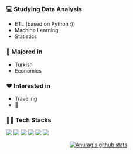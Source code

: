 ### :computer: Studying Data Analysis
+ ETL (based on Python :))
+ Machine Learning
+ Statistics

### :pencil: Majored in
+ Turkish
+ Economics

### :heart: Interested in
+ Traveling
+ :musical_note:


	
### 🧑‍💻 Tech Stacks
<img src="https://img.shields.io/badge/Python-3766AB?style=flat&logo=Python&logoColor=white"/></a>
<img src="https://img.shields.io/badge/Jupyter Notebook-F37626?style=flat&logo=jupyter&logoColor=white"/></a>
<img src="https://img.shields.io/badge/.NET-512BD4?style=flat&logo=dotnet&logoColor=white"/></a>
<img src="https://img.shields.io/badge/Visual Studio-5C2D91?style=flat&logo=visualstudio&logoColor=white"/></a>
<img src="https://img.shields.io/badge/Visual Basic-blue?style=flat&logo=Visualbasic&logoColor=white"/></a>
<img src="https://img.shields.io/badge/MySQL-4479A1?style=flat&logo=mysql&logoColor=white"/></a>






<div align=center>
	
[![Anurag's github stats](https://github-readme-stats.vercel.app/api?username=hanna-joo&show_icons=true&theme=vue)](https://github.com/anuraghazra/github-readme-stats)

</div>
